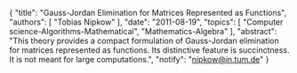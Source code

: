 {
    "title": "Gauss-Jordan Elimination for Matrices Represented as Functions",
    "authors": [
        "Tobias Nipkow"
    ],
    "date": "2011-08-19",
    "topics": [
        "Computer science-Algorithms-Mathematical",
        "Mathematics-Algebra"
    ],
    "abstract": "This theory provides a compact formulation of Gauss-Jordan elimination for matrices represented as functions. Its distinctive feature is succinctness. It is not meant for large computations.",
    "notify": "nipkow@in.tum.de"
}